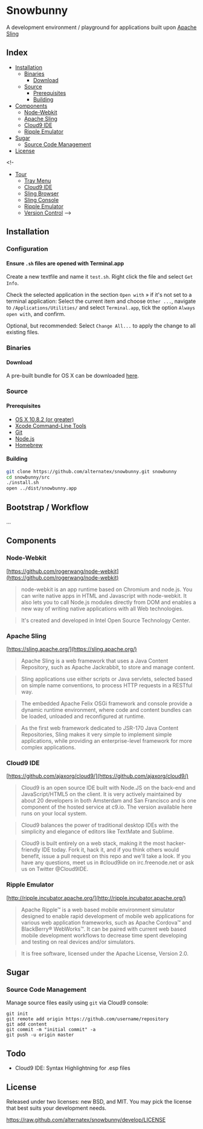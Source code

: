 Snowbunny
=============

A development environment / playground for applications built upon [Apache Sling](http://sling.apache.org)

Index
------------

- [Installation](#installation)
  - [Binaries](#binaries)
      - [Download](#download)
  - [Source](#source)
      - [Prerequisites](#prerequisites)
      - [Building](#building)
- [Components](#components)
  - [Node-Webkit](#node-webkit)
  - [Apache Sling](#apache-sling)
  - [Cloud9 IDE](#cloud9-ide)
  - [Ripple Emulator](#ripple-emulator)
- [Sugar](#sugar)
  - [Source Code Management](#source-code-management)
- [License](#license)

<!-
- [Tour](#tour)
  - [Tray Menu](#tour-tray-menu)
  - [Cloud9 IDE](#tour-cloud9-ide)
  - [Sling Browser](#tour-sling-browser)
  - [Sling Console](#tour-sling-console)
  - [Ripple Emulator](#tour-ripple-emulator)
  - [Version Control](#tour-version-control)
-->

<!--
Bootstrap
------------

Cloud9 is started automatically with it's process bound to Snowbunny as parent process / lifecycle. 

Post starting Cloud9 Sling availability is checked using an HTTP request. XXX this request fails a Sling instance will be started automatically aswell. 

A WebDav mount to connect the two is initiated as soon as Sling is ready to operate.
-->

Installation
------------

### Configuration

#### Ensure `.sh` files are opened with Terminal.app
  
Create a new textfile and name it `test.sh`. Right click the file and select `Get Info`. 

Check the selected application in the section `Open with` » if it's not set to a terminal application: Select the current item and choose `Other ...`, navigate to `/Applications/Utilities/` and select `Terminal.app`, tick the option `Always open with`, and confirm. 

Optional, but recommended: Select `Change All...` to apply the change to all existing files.

### Binaries

#### Download

A pre-built bundle for OS X can be downloaded [here](https://github.com/alternatex/snowbunny/archive/0.1.0.tar.gz).

### Source

#### Prerequisites

* [OS X 10.8.2 (or greater)](http://www.apple.com/osx)
* [Xcode Command-Line Tools](https://developer.apple.com/xcode/)
* [Git](http://git-scm.com/)
* [Node.js](http://nodejs.org)
* [Homebrew](http://mxcl.github.io/homebrew/)

#### Building

```bash
git clone https://github.com/alternatex/snowbunny.git snowbunny
cd snowbunny/src
./install.sh
open ../dist/snowbunny.app
```
<!-- 
Tour
------------

<a target="_blank" href="assets/preview/highres.tray-menu.jpg">
  <img src="assets/preview/tray-menu.jpg" alt="Tray Menu"/><br/>
  ***Tray Menu***
</a>

<a target="_blank" href="https://raw.github.com/alternatex/snowbunny/release/src/assets/preview/cloud9-ide.png">
  <img style="max-width: 200px;" src="https://raw.github.com/alternatex/snowbunny/release/src/assets/preview/cloud9-ide.png" alt="Cloud9 IDE"/><br/>
  ***Cloud9 IDE***
</a>

<a target="_blank" href="assets/preview/highres.webdav-connect.jpg">
  <img src="assets/preview/webdav-connect.jpg" alt="WebDav Connect"/><br/>
  ***WebDav Connect***
</a>

<a target="_blank" href="assets/preview/highres.browser.jpg">
  <img src="assets/preview/browser.jpg" alt="Browser"/><br/>
  ***Browser***
</a>

<a target="_blank" href="assets/preview/highres.console.jpg">
  <img src="assets/preview/console.jpg" alt="Console"/><br/>
  ***Console***
</a>

<a target="_blank" href="assets/preview/highres.ripple-emulator.jpg">
  <img src="assets/preview/ripple-emulator.jpg" alt="Ripple Emulator"/><br/>
  ***Ripple Emulator***
</a>

<a target="_blank" href="assets/preview/highres.version-control.jpg">
  <img src="assets/preview/version-control.jpg" alt="Version Control"/><br/>
  ***Version Control***
</a>
-->

Bootstrap / Workflow
------------

...

Components
------------

### Node-Webkit

[https://github.com/rogerwang/node-webkit](https://github.com/rogerwang/node-webkit)

> node-webkit is an app runtime based on Chromium and node.js. You can write native apps in HTML and Javascript with node-webkit. It also lets you to call Node.js modules directly from DOM and enables a new way of writing native applications with all Web technologies.

> It's created and developed in Intel Open Source Technology Center.

### Apache Sling

[https://sling.apache.org/](https://sling.apache.org/)

> Apache Sling is a web framework that uses a Java Content Repository, such as Apache Jackrabbit, to store and manage content.

> Sling applications use either scripts or Java servlets, selected based on simple name conventions, to process HTTP requests in a RESTful way.

> The embedded Apache Felix OSGi framework and console provide a dynamic runtime environment, where code and content bundles can be loaded, unloaded and reconfigured at runtime.

> As the first web framework dedicated to JSR-170 Java Content Repositories, Sling makes it very simple to implement simple applications, while providing an enterprise-level framework for more complex applications.

### Cloud9 IDE

[https://github.com/ajaxorg/cloud9/](https://github.com/ajaxorg/cloud9/)

> Cloud9 is an open source IDE built with Node.JS on the back-end and JavaScript/HTML5 on the client. It is very actively maintained by about 20 developers in both Amsterdam and San Francisco and is one component of the hosted service at c9.io. The version available here runs on your local system.

> Cloud9 balances the power of traditional desktop IDEs with the simplicity and elegance of editors like TextMate and Sublime.

> Cloud9 is built entirely on a web stack, making it the most hacker-friendly IDE today. Fork it, hack it, and if you think others would benefit, issue a pull request on this repo and we'll take a look. If you have any questions, meet us in #cloud9ide on irc.freenode.net or ask us on Twitter @Cloud9IDE.

### Ripple Emulator

[http://ripple.incubator.apache.org/](http://ripple.incubator.apache.org/)

> Apache Ripple™ is a web based mobile environment simulator designed to enable rapid development of mobile web applications for various web application frameworks, such as Apache Cordova™ and BlackBerry® WebWorks™. It can be paired with current web based mobile development workflows to decrease time spent developing and testing on real devices and/or simulators.

> It is free software, licensed under the Apache License, Version 2.0.

Sugar
------------

### Source Code Management

Manage source files easily using `git` via Cloud9 console:

```shell
git init
git remote add origin https://github.com/username/repository
git add content 
git commit -m "initial commit" -a
git push -u origin master
```

Todo
------------

- Cloud9 IDE: Syntax Highlightning for .esp files

License
------------
Released under two licenses: new BSD, and MIT. You may pick the
license that best suits your development needs.

https://raw.github.com/alternatex/snowbunny/develop/LICENSE
